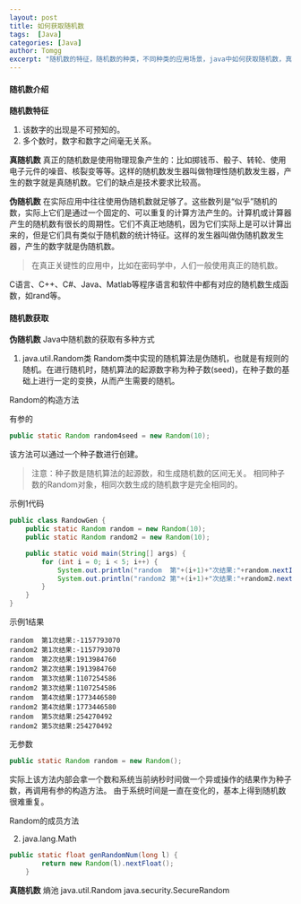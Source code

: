 ```yaml
---
layout: post
title: 如何获取随机数
tags:  [Java]
categories: [Java]
author: Tomgg
excerpt: "随机数的特征，随机数的种类，不同种类的应用场景，java中如何获取随机数，真正随机数如何获取？"
---
```



#### 随机数介绍
**随机数特征**
1. 该数字的出现是不可预知的。
2. 多个数时，数字和数字之间毫无关系。

**真随机数**
真正的随机数是使用物理现象产生的：比如掷钱币、骰子、转轮、使用电子元件的噪音、核裂变等等。这样的随机数发生器叫做物理性随机数发生器，产生的数字就是真随机数。它们的缺点是技术要求比较高。

**伪随机数**
在实际应用中往往使用伪随机数就足够了。这些数列是“似乎”随机的数，实际上它们是通过一个固定的、可以重复的计算方法产生的。计算机或计算器产生的随机数有很长的周期性。它们不真正地随机，因为它们实际上是可以计算出来的，但是它们具有类似于随机数的统计特征。这样的发生器叫做伪随机数发生器，产生的数字就是伪随机数。

>在真正关键性的应用中，比如在密码学中，人们一般使用真正的随机数。

C语言、C++、C#、Java、Matlab等程序语言和软件中都有对应的随机数生成函数，如rand等。

#### 随机数获取
**伪随机数**
Java中随机数的获取有多种方式
1. java.util.Random类
Random类中实现的随机算法是伪随机，也就是有规则的随机。在进行随机时，随机算法的起源数字称为种子数(seed)，在种子数的基础上进行一定的变换，从而产生需要的随机。


Random的构造方法

有参的

``` java
public static Random random4seed = new Random(10);
```

该方法可以通过一个种子数进行创建。
>注意：种子数是随机算法的起源数，和生成随机数的区间无关。
相同种子数的Random对象，相同次数生成的随机数字是完全相同的。

示例1代码

``` java
public class RandowGen {
	public static Random random = new Random(10);
	public static Random random2 = new Random(10);

	public static void main(String[] args) {
		for (int i = 0; i < 5; i++) {
			System.out.println("random  第"+(i+1)+"次结果:"+random.nextInt());
			System.out.println("random2 第"+(i+1)+"次结果:"+random2.nextInt());
		}
	}
}
```

示例1结果

``` 
random  第1次结果:-1157793070
random2 第1次结果:-1157793070
random  第2次结果:1913984760
random2 第2次结果:1913984760
random  第3次结果:1107254586
random2 第3次结果:1107254586
random  第4次结果:1773446580
random2 第4次结果:1773446580
random  第5次结果:254270492
random2 第5次结果:254270492
```

无参数

``` java
public static Random random = new Random();
```

实际上该方法内部会拿一个数和系统当前纳秒时间做一个异或操作的结果作为种子数，再调用有参的构造方法。
由于系统时间是一直在变化的，基本上得到随机数很难重复。

Random的成员方法








2. java.lang.Math


``` java	
public static float genRandomNum(long l) {
		return new Random(l).nextFloat();
	}
```



**真随机数**
熵池
java.util.Random
java.security.SecureRandom